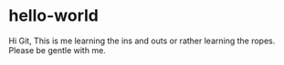 # hello-world

Hi Git,
This is me learning the ins and outs or rather learning the ropes.
Please be gentle with me.

